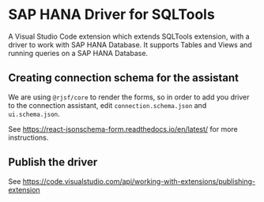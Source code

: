 # SAP HANA Driver for SQLTools
A Visual Studio Code extension which extends SQLTools extension, with a driver to work with SAP HANA Database. It supports Tables and Views and running queries on a SAP HANA Database.

## Creating connection schema for the assistant

We are using `@rjsf/core` to render the forms, so in order to add you driver to the connection assistant,
edit `connection.schema.json` and `ui.schema.json`.

See https://react-jsonschema-form.readthedocs.io/en/latest/ for more instructions.

## Publish the driver

See https://code.visualstudio.com/api/working-with-extensions/publishing-extension